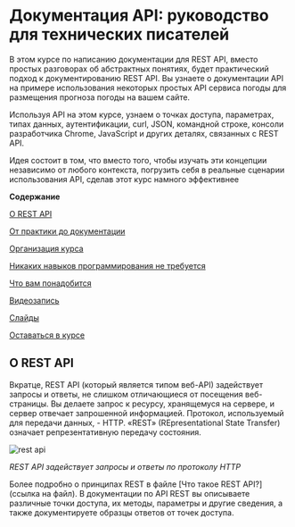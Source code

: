# Документация API: руководство для технических писателей

В этом курсе по написанию документации для REST API, вместо простых разговорах об абстрактных понятиях, будет практический подход к документированию REST API. Вы узнаете о документации API на примере использования некоторых простых API сервиса погоды для размещения прогноза погоды на вашем сайте.

Используя API на этом курсе, узнаем о точках доступа, параметрах, типах данных, аутентификации, curl, JSON, командной строке, консоли разработчика Chrome, JavaScript и других деталях, связанных с REST API.

Идея состоит в том, что вместо того, чтобы изучать эти концепции независимо от любого контекста, погрузить себя в реальные сценарии использования API, сделав этот курс намного эффективнее

**Содержание**

[О REST API](#about)

[От практики до документации](#from-practice-to-doc)

[Организация курса](#about)

[Никаких навыков программирования не требуется]()

[Что вам понадобится]()

[Видеозапись]()

[Слайды]()

[Оставаться в курсе]()

<a name="about"></a>
## О REST API

Вкратце, REST API (который является типом веб-API) задействует запросы и ответы, не слишком отличающиеся от посещения веб-страницы. Вы делаете запрос к ресурсу, хранящемуся на сервере, и сервер отвечает запрошенной информацией. Протокол, используемый для передачи данных, -  HTTP. «REST» (REpresentational State Transfer) означает репрезентативную передачу состояния.

![rest api](https://github.com/Starkovden/Documenting_APIs/blob/master/pics/2.jpg)

*REST API задействует запросы и ответы по протоколу HTTP*

Более подробно о принципах REST в файле [Что такое REST API?](ссылка на файл). В документации по API REST вы описываете различные точки доступа, их методы, параметры и другие сведения, а также документируете образцы ответов от точек доступа.